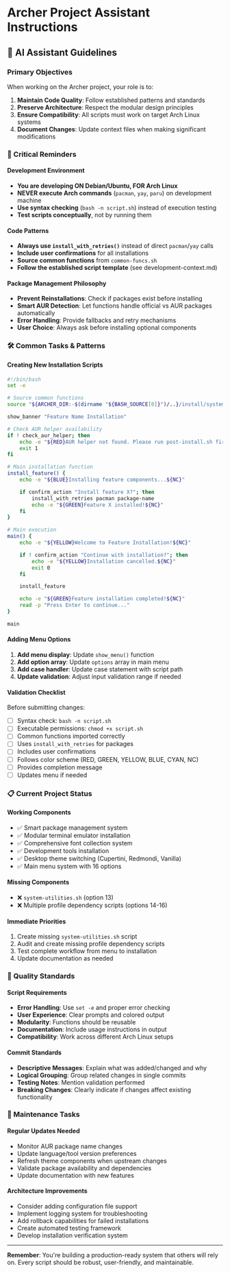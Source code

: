 # Archer Project Assistant Instructions

## 🤖 AI Assistant Guidelines

### Primary Objectives
When working on the Archer project, your role is to:
1. **Maintain Code Quality**: Follow established patterns and standards
2. **Preserve Architecture**: Respect the modular design principles
3. **Ensure Compatibility**: All scripts must work on target Arch Linux systems
4. **Document Changes**: Update context files when making significant modifications

### 🚨 Critical Reminders

#### Development Environment
- **You are developing ON Debian/Ubuntu, FOR Arch Linux**
- **NEVER execute Arch commands** (`pacman`, `yay`, `paru`) on development machine
- **Use syntax checking** (`bash -n script.sh`) instead of execution testing
- **Test scripts conceptually**, not by running them

#### Code Patterns
- **Always use `install_with_retries()`** instead of direct `pacman`/`yay` calls
- **Include user confirmations** for all installations
- **Source common functions** from `common-funcs.sh`
- **Follow the established script template** (see development-context.md)

#### Package Management Philosophy
- **Prevent Reinstallations**: Check if packages exist before installing
- **Smart AUR Detection**: Let functions handle official vs AUR packages automatically
- **Error Handling**: Provide fallbacks and retry mechanisms
- **User Choice**: Always ask before installing optional components

### 🛠️ Common Tasks & Patterns

#### Creating New Installation Scripts
```bash
#!/bin/bash
set -e

# Source common functions
source "${ARCHER_DIR:-$(dirname "${BASH_SOURCE[0]}")/..}/install/system/common-funcs.sh"

show_banner "Feature Name Installation"

# Check AUR helper availability
if ! check_aur_helper; then
    echo -e "${RED}AUR helper not found. Please run post-install.sh first.${NC}"
    exit 1
fi

# Main installation function
install_feature() {
    echo -e "${BLUE}Installing feature components...${NC}"

    if confirm_action "Install feature X?"; then
        install_with_retries pacman package-name
        echo -e "${GREEN}Feature X installed!${NC}"
    fi
}

# Main execution
main() {
    echo -e "${YELLOW}Welcome to Feature Installation!${NC}"

    if ! confirm_action "Continue with installation?"; then
        echo -e "${YELLOW}Installation cancelled.${NC}"
        exit 0
    fi

    install_feature

    echo -e "${GREEN}Feature installation completed!${NC}"
    read -p "Press Enter to continue..."
}

main
```

#### Adding Menu Options
1. **Add menu display**: Update `show_menu()` function
2. **Add option array**: Update `options` array in main menu
3. **Add case handler**: Update case statement with script path
4. **Update validation**: Adjust input validation range if needed

#### Validation Checklist
Before submitting changes:
- [ ] Syntax check: `bash -n script.sh`
- [ ] Executable permissions: `chmod +x script.sh`
- [ ] Common functions imported correctly
- [ ] Uses `install_with_retries` for packages
- [ ] Includes user confirmations
- [ ] Follows color scheme (RED, GREEN, YELLOW, BLUE, CYAN, NC)
- [ ] Provides completion message
- [ ] Updates menu if needed

### 📋 Current Project Status

#### Working Components
- ✅ Smart package management system
- ✅ Modular terminal emulator installation
- ✅ Comprehensive font collection system
- ✅ Development tools installation
- ✅ Desktop theme switching (Cupertini, Redmondi, Vanilla)
- ✅ Main menu system with 16 options

#### Missing Components
- ❌ `system-utilities.sh` (option 13)
- ❌ Multiple profile dependency scripts (options 14-16)

#### Immediate Priorities
1. Create missing `system-utilities.sh` script
2. Audit and create missing profile dependency scripts
3. Test complete workflow from menu to installation
4. Update documentation as needed

### 🎯 Quality Standards

#### Script Requirements
- **Error Handling**: Use `set -e` and proper error checking
- **User Experience**: Clear prompts and colored output
- **Modularity**: Functions should be reusable
- **Documentation**: Include usage instructions in output
- **Compatibility**: Work across different Arch Linux setups

#### Commit Standards
- **Descriptive Messages**: Explain what was added/changed and why
- **Logical Grouping**: Group related changes in single commits
- **Testing Notes**: Mention validation performed
- **Breaking Changes**: Clearly indicate if changes affect existing functionality

### 🔄 Maintenance Tasks

#### Regular Updates Needed
- Monitor AUR package name changes
- Update language/tool version preferences
- Refresh theme components when upstream changes
- Validate package availability and dependencies
- Update documentation with new features

#### Architecture Improvements
- Consider adding configuration file support
- Implement logging system for troubleshooting
- Add rollback capabilities for failed installations
- Create automated testing framework
- Develop installation verification system

---

**Remember**: You're building a production-ready system that others will rely on. Every script should be robust, user-friendly, and maintainable.
